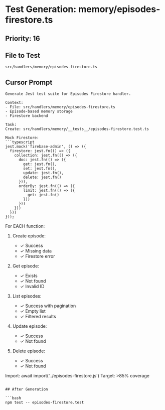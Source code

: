 # Test Generation: memory/episodes-firestore.ts

## Priority: 16

## File to Test
`src/handlers/memory/episodes-firestore.ts`

## Cursor Prompt

```
Generate Jest test suite for Episodes Firestore handler.

Context:
- File: src/handlers/memory/episodes-firestore.ts
- Episode-based memory storage
- Firestore backend

Task:
Create: src/handlers/memory/__tests__/episodes-firestore.test.ts

Mock Firestore:
```typescript
jest.mock('firebase-admin', () => ({
  firestore: jest.fn(() => ({
    collection: jest.fn(() => ({
      doc: jest.fn(() => ({
        get: jest.fn(),
        set: jest.fn(),
        update: jest.fn(),
        delete: jest.fn()
      })),
      orderBy: jest.fn(() => ({
        limit: jest.fn(() => ({
          get: jest.fn()
        }))
      }))
    }))
  }))
}));
```

For EACH function:
1. Create episode:
   - ✓ Success
   - ✓ Missing data
   - ✓ Firestore error

2. Get episode:
   - ✓ Exists
   - ✓ Not found
   - ✓ Invalid ID

3. List episodes:
   - ✓ Success with pagination
   - ✓ Empty list
   - ✓ Filtered results

4. Update episode:
   - ✓ Success
   - ✓ Not found

5. Delete episode:
   - ✓ Success
   - ✓ Not found

Import: await import('../episodes-firestore.js')
Target: >85% coverage
```

## After Generation

```bash
npm test -- episodes-firestore.test
```
